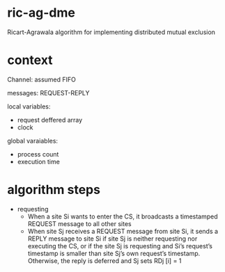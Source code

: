 # ric-ag-dme
Ricart-Agrawala algorithm for implementing distributed mutual exclusion

# context
Channel: assumed FIFO

messages: REQUEST-REPLY

local variables: 
- request deffered array
- clock

global varaiables:
- process count
- execution time

# algorithm steps
- requesting
  - When a site Si wants to enter the CS, it broadcasts a timestamped REQUEST message to all other sites
  - When site Sj receives a REQUEST message from site Si, it sends a REPLY message to site Si if site Sj is neither requesting nor executing the CS, or if the site Sj is requesting and Si’s request’s timestamp is smaller than site Sj’s own request’s timestamp. Otherwise, the reply is deferred and Sj sets RDj [i] = 1




